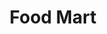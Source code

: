 ---
title: "Food Mart"
url: /portland/food-mart-northeast-martin-luther-king-junior-boulevard/
shop: Lebensmittel
---